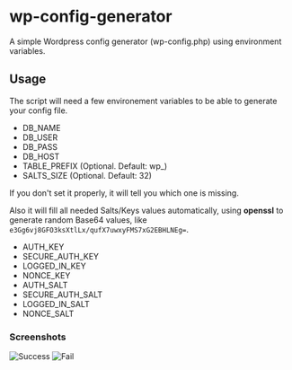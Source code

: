 # wp-config-generator
A simple Wordpress config generator (wp-config.php) using environment variables.

## Usage
The script will need a few environement variables to be able to generate your config file.
- DB_NAME
- DB_USER
- DB_PASS
- DB_HOST
- TABLE_PREFIX (Optional. Default: wp_)
- SALTS_SIZE (Optional. Default: 32)

If you don't set it properly, it will tell you which one is missing.

Also it will fill all needed Salts/Keys values automatically, using **openssl** to generate random Base64 values, like `e3Gg6vj8GFO3ksXtlLx/qufX7uwxyFMS7xG2EBHLNEg=`.
- AUTH_KEY
- SECURE_AUTH_KEY
- LOGGED_IN_KEY
- NONCE_KEY
- AUTH_SALT
- SECURE_AUTH_SALT
- LOGGED_IN_SALT
- NONCE_SALT

### Screenshots

![Success](https://github.com/romslf/wp-config-generator/blob/main/Capture-Success.PNG?raw=true)
![Fail](https://github.com/romslf/wp-config-generator/blob/main/Capture-Fail.PNG?raw=true)

